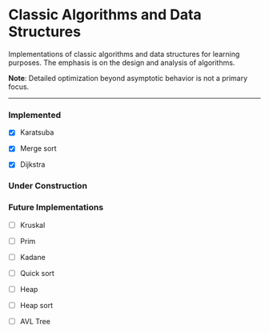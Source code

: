 # Classic Algorithms and Data Structures

Implementations of classic algorithms and data structures for learning purposes. The emphasis is on the design and analysis of algorithms.

**Note**: Detailed optimization beyond asymptotic behavior is not a primary focus.

---

### Implemented

- [x] Karatsuba
- [x] Merge sort
- [x] Dijkstra


### Under Construction

### Future Implementations

- [ ] Kruskal
- [ ] Prim
- [ ] Kadane
- [ ] Quick sort
- [ ] Heap
- [ ] Heap sort
- [ ] AVL Tree



